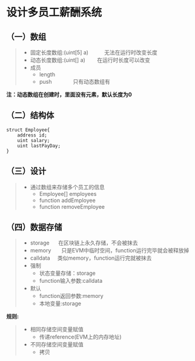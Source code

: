 # 设计多员工薪酬系统  

## （一）数组
>* 固定长度数组:(uint[5] a)　　　无法在运行时改变长度　　
>* 动态长度数组:(uint[] a)        在运行时长度可以改变　
>* 成员  
>	* length  
>	* push　　　　只有动态数组有  

**注：动态数组在创建时，里面没有元素，默认长度为0**  

## （二）结构体  
```solidity
struct Employee{
    address id;
    uint salary;
    uint lastPayDay;
}
```

## （三）设计  
>* 通过数组来存储多个员工的信息  
>   * Employee[] employees  
>   * function addEmployee  
>   * function removeEmployee  

## （四）数据存储  
>* storage      在区块链上永久存储，不会被抹去  
>* memory       只是EVM中临时空间，function运行完毕就会被释放掉  
>* calldata     类似memory，function运行完就被抹去  
>* 强制  
>	* 状态变量存储：storage
>	* function输入参数:calldata  
>* 默认  
>	* function返回参数:memory  
>	* 本地变量:storage  

**规则:**  
>* 相同存储空间变量赋值
>	* 传递reference(EVM上的内存地址)  
>* 不同存储空间变量赋值  
>	* 拷贝


